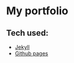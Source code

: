 # My portfolio

## Tech used:
- [Jekyll](https://jekyllrb.com/)
- [Github pages](https://pages.github.com/)
